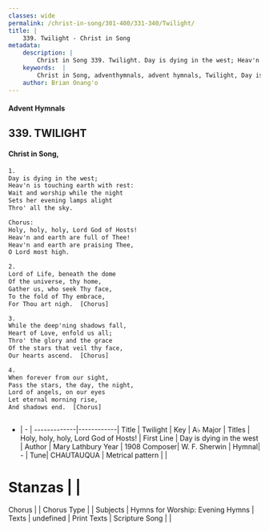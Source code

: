 ```yaml
---
classes: wide
permalink: /christ-in-song/301-400/331-340/Twilight/
title: |
    339. Twilight - Christ in Song
metadata:
    description: |
        Christ in Song 339. Twilight. Day is dying in the west; Heav'n is touching earth with rest: Wait and worship while the night Sets her evening lamps alight Thro' all the sky. Chorus: Holy, holy, holy, Lord God of Hosts! Heav'n and earth are full of Thee! Heav'n and earth are praising Thee, O Lord most high.
    keywords:  |
        Christ in Song, adventhymnals, advent hymnals, Twilight, Day is dying in the west. Holy, holy, holy, Lord God of Hosts!
    author: Brian Onang'o
---
```


#### Advent Hymnals
## 339. TWILIGHT
####  Christ in Song,

```txt
1.
Day is dying in the west;
Heav'n is touching earth with rest:
Wait and worship while the night
Sets her evening lamps alight
Thro' all the sky.

Chorus:
Holy, holy, holy, Lord God of Hosts!
Heav'n and earth are full of Thee!
Heav'n and earth are praising Thee,
O Lord most high.

2.
Lord of Life, beneath the dome
Of the universe, thy home,
Gather us, who seek Thy face,
To the fold of Thy embrace,
For Thou art nigh.  [Chorus]

3.
While the deep'ning shadows fall,
Heart of Love, enfold us all;
Thro' the glory and the grace
Of the stars that veil thy face,
Our hearts ascend.  [Chorus]

4.
When forever from our sight,
Pass the stars, the day, the night,
Lord of angels, on our eyes
Let eternal morning rise,
And shadows end.  [Chorus]



```

- |   -  |
-------------|------------|
Title | Twilight |
Key | A♭ Major |
Titles | Holy, holy, holy, Lord God of Hosts! |
First Line | Day is dying in the west |
Author | Mary Lathbury
Year | 1908
Composer| W. F. Sherwin |
Hymnal|  - |
Tune| CHAUTAUQUA |
Metrical pattern | |
# Stanzas |  |
Chorus |  |
Chorus Type |  |
Subjects | Hymns for Worship: Evening Hymns |
Texts | undefined |
Print Texts | 
Scripture Song |  |
    
